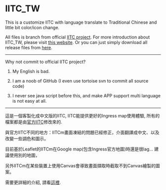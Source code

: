 # IITC_TW
This is a customize IITC with language translate to Traditional Chinese and little bit color/icon change.

All files is branch from official [IITC project](https://github.com/iitc-project/ingress-intel-total-conversion/).
For more introduction  about IITC_TW, please visit [this website](http://ifchen0.blogspot.tw/2015/08/iitc-chrome.html).
Or you can just simply download all release files from [here](https://github.com/ifchen0/IITC_TW/tree/master/build). 

---------------------------------------

Why not commit to official IITC project?

1. My English is bad.

2. I am a noob of GitHub (I even use tortoise svn to commit all source code)

3. I never see java script before this, and make APP support multi language is not easy at all.

---------------------------------------

這是一個客製化成中文版的IITC, IITC能提供更好的Ingress map使用體驗, 所有的檔案都是由[官方IITC](https://github.com/iitc-project/ingress-intel-total-conversion/)修改來的.

與官方IITC不同的地方：IITCm畫面凍結的問題已經修正，介面翻譯成中文、以及改變一些調色和圖示。

目前基於Leaflet的IITCm在Google map(包含Ingress官方地圖)時還是很lag... 建議使用別的地圖，

另外IITCm在某些裝置上使用Canvas會導致畫面擷取時截取不到Canvas繪製的圖案。

需要更詳細的介紹, 請看[這裡](http://ifchen0.blogspot.tw/2015/08/iitc-chrome.html).
